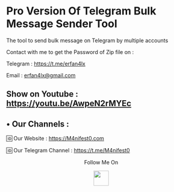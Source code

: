 # Pro Version Of Telegram Bulk Message Sender Tool

The tool to send bulk message on Telegram by multiple accounts

Contact with me to get the Password of Zip file on :

 Telegram : https://t.me/erfan4lx
 
 Email : erfan4lx@gmail.com
 
 
 ## Show on Youtube : https://youtu.be/AwpeN2rMYEc


## • Our Channels : 

🆔 Our Website : https://M4nifest0.com

🆔 Our Telegram Channel : https://t.me/M4nifest0

<p align="center">
  Follow Me On
</p>
<p align="center">
  <a href="https://www.youtube.com/c/erfan4lx?sub_confirmation=1">
    <img src="https://www.iconsdb.com/icons/preview/black/youtube-4-xxl.png" width="40" height="40">
  </a>
</p>
